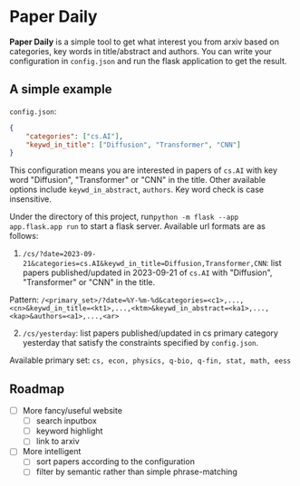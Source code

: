 # Paper Daily

**Paper Daily** is a simple tool to get what interest you from arxiv based on categories, key words in title/abstract and authors. You can write your configuration in `config.json` and run the flask application to get the result.

## A simple example
`config.json`:
```json
{
    "categories": ["cs.AI"],
    "keywd_in_title": ["Diffusion", "Transformer", "CNN"]
}
```

This configuration means you are interested in papers of `cs.AI` with key word "Diffusion", "Transformer" or "CNN" in the title. Other available options include `keywd_in_abstract`, `authors`. Key word check is case insensitive.

Under the directory of this project, run`python -m flask --app app.flask.app run` to start a flask server. Available url formats are as follows:

1. `/cs/?date=2023-09-21&categories=cs.AI&keywd_in_title=Diffusion,Transformer,CNN`: list papers published/updated in 2023-09-21 of `cs.AI` with "Diffusion", "Transformer" or "CNN" in the title.

Pattern: `/<primary_set>/?date=%Y-%m-%d&categories=<c1>,...,<cn>&keywd_in_title=<kt1>,...,<ktm>&keywd_in_abstract=<ka1>,...,<kap>&authors=<a1>,...,<ar>`

2. `/cs/yesterday`: list papers published/updated in cs primary category yesterday that satisfy the constraints specified by `config.json`.

Available primary set: `cs, econ, physics, q-bio, q-fin, stat, math, eess`

## Roadmap
- [ ] More fancy/useful website
    - [ ] search inputbox
    - [ ] keyword highlight
    - [ ] link to arxiv
- [ ] More intelligent
    - [ ] sort papers according to the configuration
    - [ ] filter by semantic rather than simple phrase-matching
